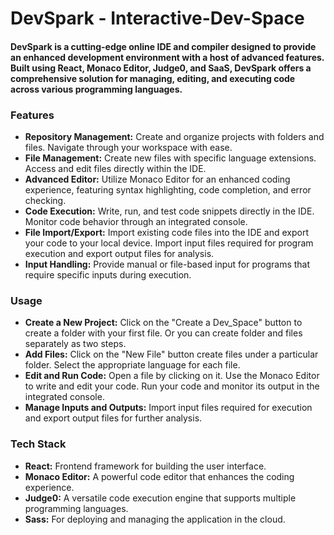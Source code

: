 # DevSpark - Interactive-Dev-Space

#### DevSpark is a cutting-edge online IDE and compiler designed to provide an enhanced development environment with a host of advanced features. Built using React, Monaco Editor, Judge0, and SaaS, DevSpark offers a comprehensive solution for managing, editing, and executing code across various programming languages.

### Features

- **Repository Management:** Create and organize projects with folders and files. Navigate through your workspace with ease.
- **File Management:** Create new files with specific language extensions. Access and edit files directly within the IDE.
- **Advanced Editor:** Utilize Monaco Editor for an enhanced coding experience, featuring syntax highlighting, code completion, and error checking.
- **Code Execution:** Write, run, and test code snippets directly in the IDE. Monitor code behavior through an integrated console.
- **File Import/Export:** Import existing code files into the IDE and export your code to your local device. Import input files required for program execution and export output files for analysis.
- **Input Handling:** Provide manual or file-based input for programs that require specific inputs during execution.

### Usage

- **Create a New Project:** Click on the "Create a Dev_Space" button to create a folder with your first file. Or you can create folder and files separately as two steps.
- **Add Files:** Click on the "New File" button create files under a particular folder. Select the appropriate language for each file.
- **Edit and Run Code:** Open a file by clicking on it. Use the Monaco Editor to write and edit your code. Run your code and monitor its output in the integrated console.
- **Manage Inputs and Outputs:** Import input files required for execution and export output files for further analysis.

### Tech Stack

- **React:** Frontend framework for building the user interface.
- **Monaco Editor:** A powerful code editor that enhances the coding experience.
- **Judge0:** A versatile code execution engine that supports multiple programming languages.
- **Sass:** For deploying and managing the application in the cloud.

